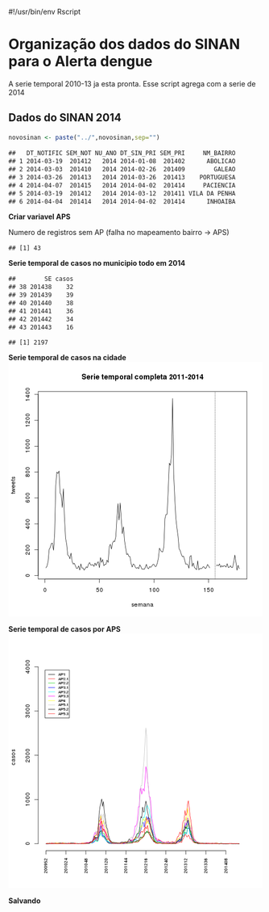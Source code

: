 #!/usr/bin/env Rscript

Organização dos dados do SINAN para o Alerta dengue
====================================================
A serie temporal 2010-13 ja esta pronta. Esse script agrega com a serie de 2014



Dados do SINAN 2014
--------------------


```r
novosinan <- paste("../",novosinan,sep="")
```


```
##   DT_NOTIFIC SEM_NOT NU_ANO DT_SIN_PRI SEM_PRI     NM_BAIRRO
## 1 2014-03-19  201412   2014 2014-01-08  201402      ABOLICAO
## 2 2014-03-03  201410   2014 2014-02-26  201409        GALEAO
## 3 2014-03-26  201413   2014 2014-03-26  201413    PORTUGUESA
## 4 2014-04-07  201415   2014 2014-04-02  201414     PACIENCIA
## 5 2014-03-19  201412   2014 2014-03-12  201411 VILA DA PENHA
## 6 2014-04-04  201414   2014 2014-04-02  201414      INHOAIBA
```


**Criar variavel APS**



Numero de registros sem AP (falha no mapeamento bairro -> APS)

```
## [1] 43
```


**Serie temporal de casos no municipio todo em 2014**


```
##        SE casos
## 38 201438    32
## 39 201439    39
## 40 201440    38
## 41 201441    36
## 42 201442    34
## 43 201443    16
```


```
## [1] 2197
```





**Serie temporal de casos na cidade**
![plot of chunk unnamed-chunk-9](figure/unnamed-chunk-9.png) 


**Serie temporal de casos por APS**
![plot of chunk unnamed-chunk-10](figure/unnamed-chunk-10.png) 

**Salvando**


